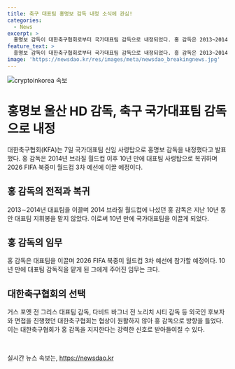 ```yaml
---
title: 축구 대표팀 홍명보 감독 내정 소식에 관심!
categories:
  - News
excerpt: >
  홍명보 감독이 대한축구협회로부터 국가대표팀 감독으로 내정되었다. 홍 감독은 2013~2014년에 이미 대표팀을 이끌었던 경험이 있으며, 10년 만에 다시 사령탑에 올라서 清실 노리치 시티 감독 등 외국 후보자들을 제쳐두고 홍 감독을 선택한 것으로 알려졌다. 2014년 브라질 월드컵에서의 부진으로 사퇴한 이후 이번에 2026 FIFA 북중미 월드컵 3차 예선에서 팀을 이끌 것으로 보인다. 요약: 홍명보 감독이 10년 만에 대한축구협회로부터 국가대표팀 감독으로 내정되었다. 2014년 브라질 월드컵 이후 10년 만에 복귀한 홍 감독은 2026 FIFA 북중미 월드컵 3차 예선에서 팀을 이끌 예정이다.
feature_text: >
  홍명보 감독이 대한축구협회로부터 국가대표팀 감독으로 내정되었다. 홍 감독은 2013~2014년에 이미 대표팀을 이끌었던 경험이 있으며, 10년 만에 다시 사령탑에 올라서 清실 노리치 시티 감독 등 외국 후보자들을 제쳐두고 홍 감독을 선택한 것으로 알려졌다. 2014년 브라질 월드컵에서의 부진으로 사퇴한 이후 이번에 2026 FIFA 북중미 월드컵 3차 예선에서 팀을 이끌 것으로 보인다. 요약: 홍명보 감독이 10년 만에 대한축구협회로부터 국가대표팀 감독으로 내정되었다. 2014년 브라질 월드컵 이후 10년 만에 복귀한 홍 감독은 2026 FIFA 북중미 월드컵 3차 예선에서 팀을 이끌 예정이다.
image: 'https://newsdao.kr/res/images/meta/newsdao_breakingnews.jpg'
---
```


<p><img src="https://newsdao.kr/res/images/meta/newsdao_breakingnews.jpg" alt="cryptoinkorea 속보" /></p>

<h1>홍명보 울산 HD 감독, 축구 국가대표팀 감독으로 내정</h1>

<p data-ke-size="size16">대한축구협회(KFA)는 7일 국가대표팀 신임 사령탑으로 홍명보 감독을 내정했다고 발표했다. 홍 감독은 2014년 브라질 월드컵 이후 10년 만에 대표팀 사령탑으로 복귀하며 2026 FIFA 북중미 월드컵 3차 예선에 이끌 예정이다.</p>

<h2 data-ke-size="size26">홍 감독의 전적과 복귀</h2>

<p data-ke-size="size16">2013∼2014년 대표팀을 이끌며 2014 브라질 월드컵에 나섰던 홍 감독은 지난 10년 동안 대표팀 지휘봉을 맡지 않았다. 이로써 10년 만에 국가대표팀을 이끌게 되었다.</p>

<h2 data-ke-size="size26">홍 감독의 임무</h2>

<p data-ke-size="size16">홍 감독은 대표팀을 이끌며 2026 FIFA 북중미 월드컵 3차 예선에 참가할 예정이다. 10년 만에 대표팀 감독직을 맡게 된 그에게 주어진 임무는 크다.</p>

<h2 data-ke-size="size26">대한축구협회의 선택</h2>

<p data-ke-size="size16">거스 포옛 전 그리스 대표팀 감독, 다비드 바그너 전 노리치 시티 감독 등 외국인 후보자와 면접을 진행했던 대한축구협회는 협상이 원활하지 않아 홍 감독으로 방향을 틀었다. 이는 대한축구협회가 홍 감독을 지지한다는 강력한 신호로 받아들여질 수 있다.</p>

<p data-ke-size="size16">&nbsp;</p>
실시간 뉴스 속보는, <a href="https://newsdao.kr" rel="dofollow">https://newsdao.kr</a>


